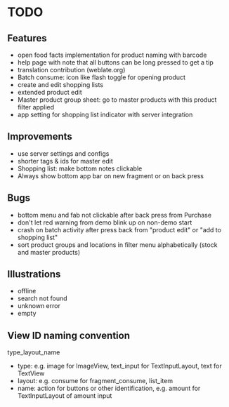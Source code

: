 # TODO

## Features
- open food facts implementation for product naming with barcode
- help page with note that all buttons can be long pressed to get a tip
- translation contribution (weblate.org)
- Batch consume: icon like flash toggle for opening product
- create and edit shopping lists
- extended product edit
- Master product group sheet: go to master products with this product filter applied
- app setting for shopping list indicator with server integration

## Improvements
- use server settings and configs
- shorter tags & ids for master edit
- Shopping list: make bottom notes clickable
- Always show bottom app bar on new fragment or on back press

## Bugs

- bottom menu and fab not clickable after back press from Purchase
- don't let red warning from demo blink up on non-demo start
- crash on batch activity after press back from "product edit" or "add to shopping list"
- sort product groups and locations in filter menu alphabetically (stock and master products)

## Illustrations
- offline
- search not found
- unknown error
- empty

## View ID naming convention
type_layout_name
- type: e.g. image for ImageView, text_input for TextInputLayout, text for TextView
- layout: e.g. consume for fragment_consume, list_item
- name: action for buttons or other identification, e.g. amount for TextInputLayout of amount input